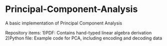 # Principal-Component-Analysis

A basic implementation of Principal Component Analysis

Repository items:
1)PDF: Contains hand-typed linear algebra derivation
2)Python file: Example code for PCA, including encoding and decoding data
